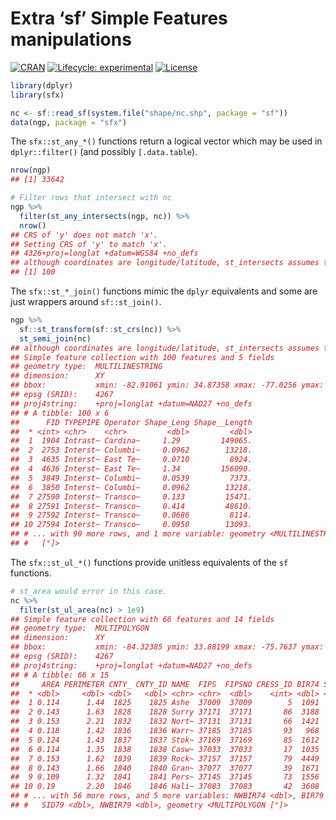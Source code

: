 
# Extra ‘sf’ Simple Features manipulations

[![CRAN](http://www.r-pkg.org/badges/version/sfx)](https://cran.r-project.org/package=sfx)
[![Lifecycle:
experimental](https://img.shields.io/badge/lifecycle-experimental-red.svg)](https://www.tidyverse.org/lifecycle/#experimental)
[![License](http://img.shields.io/badge/license-GPL%20%28%3E=%202%29-brightgreen.svg?style=flat)](http://www.gnu.org/licenses/gpl-2.0.html)

``` r
library(dplyr)
library(sfx)

nc <- sf::read_sf(system.file("shape/nc.shp", package = "sf"))
data(ngp, package = "sfx")
```

The `sfx::st_any_*()` functions return a logical vector which may be
used in `dplyr::filter()` (and possibly `[.data.table`).

``` r
nrow(ngp)
## [1] 33642

# Filter rows that intersect with nc
ngp %>%
  filter(st_any_intersects(ngp, nc)) %>%
  nrow()
## CRS of 'y' does not match 'x'.
## Setting CRS of 'y' to match 'x'.
## 4326+proj=longlat +datum=WGS84 +no_defs
## although coordinates are longitude/latitude, st_intersects assumes that they are planar
## [1] 100
```

The `sfx::st_*_join()` functions mimic the `dplyr` equivalents and some
are just wrappers around `sf::st_join()`.

``` r
ngp %>%
  sf::st_transform(sf::st_crs(nc)) %>%
  st_semi_join(nc)
## although coordinates are longitude/latitude, st_intersects assumes that they are planar
## Simple feature collection with 100 features and 5 fields
## geometry type:  MULTILINESTRING
## dimension:      XY
## bbox:           xmin: -82.91061 ymin: 34.87358 xmax: -77.0256 ymax: 36.99636
## epsg (SRID):    4267
## proj4string:    +proj=longlat +datum=NAD27 +no_defs
## # A tibble: 100 x 6
##      FID TYPEPIPE Operator Shape_Leng Shape__Length
##  * <int> <chr>    <chr>         <dbl>         <dbl>
##  1  1904 Intrast~ Cardina~     1.29         149065.
##  2  2753 Interst~ Columbi~     0.0962        13218.
##  3  4635 Interst~ East Te~     0.0710         8924.
##  4  4636 Interst~ East Te~     1.34         156090.
##  5  3849 Interst~ Columbi~     0.0539         7373.
##  6  3850 Interst~ Columbi~     0.0962        13218.
##  7 27590 Interst~ Transco~     0.133         15471.
##  8 27591 Interst~ Transco~     0.414         48610.
##  9 27592 Interst~ Transco~     0.0686         8114.
## 10 27594 Interst~ Transco~     0.0950        13093.
## # ... with 90 more rows, and 1 more variable: geometry <MULTILINESTRING
## #   [°]>
```

The `sfx::st_ul_*()` functions provide unitless equivalents of the `sf`
functions.

``` r
# st_area would error in this case.
nc %>%
  filter(st_ul_area(nc) > 1e9)
## Simple feature collection with 66 features and 14 fields
## geometry type:  MULTIPOLYGON
## dimension:      XY
## bbox:           xmin: -84.32385 ymin: 33.88199 xmax: -75.7637 ymax: 36.58965
## epsg (SRID):    4267
## proj4string:    +proj=longlat +datum=NAD27 +no_defs
## # A tibble: 66 x 15
##     AREA PERIMETER CNTY_ CNTY_ID NAME  FIPS  FIPSNO CRESS_ID BIR74 SID74
##  * <dbl>     <dbl> <dbl>   <dbl> <chr> <chr>  <dbl>    <int> <dbl> <dbl>
##  1 0.114      1.44  1825    1825 Ashe  37009  37009        5  1091     1
##  2 0.143      1.63  1828    1828 Surry 37171  37171       86  3188     5
##  3 0.153      2.21  1832    1832 Nort~ 37131  37131       66  1421     9
##  4 0.118      1.42  1836    1836 Warr~ 37185  37185       93   968     4
##  5 0.124      1.43  1837    1837 Stok~ 37169  37169       85  1612     1
##  6 0.114      1.35  1838    1838 Casw~ 37033  37033       17  1035     2
##  7 0.153      1.62  1839    1839 Rock~ 37157  37157       79  4449    16
##  8 0.143      1.66  1840    1840 Gran~ 37077  37077       39  1671     4
##  9 0.109      1.32  1841    1841 Pers~ 37145  37145       73  1556     4
## 10 0.19       2.20  1846    1846 Hali~ 37083  37083       42  3608    18
## # ... with 56 more rows, and 5 more variables: NWBIR74 <dbl>, BIR79 <dbl>,
## #   SID79 <dbl>, NWBIR79 <dbl>, geometry <MULTIPOLYGON [°]>
```
